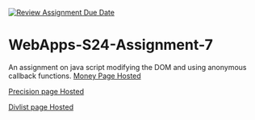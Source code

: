 [![Review Assignment Due Date](https://classroom.github.com/assets/deadline-readme-button-24ddc0f5d75046c5622901739e7c5dd533143b0c8e959d652212380cedb1ea36.svg)](https://classroom.github.com/a/cdqffI9o)
# WebApps-S24-Assignment-7
An assignment on java script modifying the DOM and using anonymous callback functions.
[ Money Page Hosted ](https://44-563-web-apps-s24.github.io/44563-webapps-s24-assignment7-BrundaKatragadda/money.html)<br>

[ Precision page Hosted ](https://44-563-web-apps-s24.github.io/44563-webapps-s24-assignment7-BrundaKatragadda/precision.html)<br>

[ Divlist page Hosted ](https://44-563-web-apps-s24.github.io/44563-webapps-s24-assignment7-BrundaKatragadda/divlist.html)
